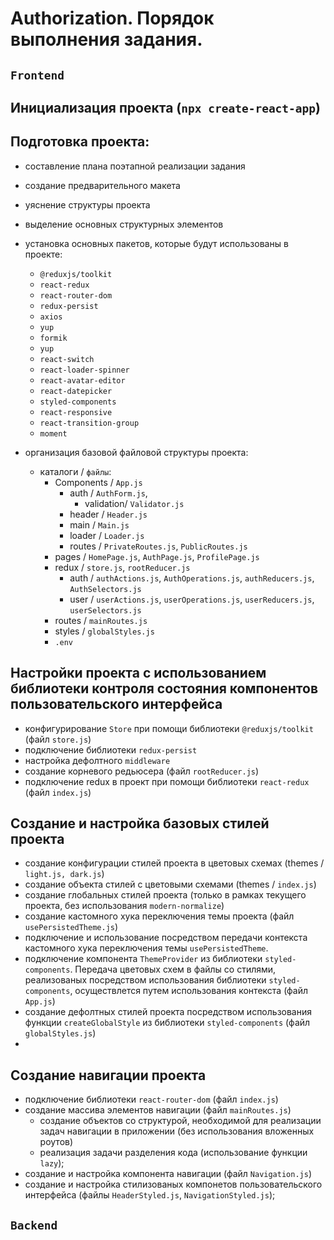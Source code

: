 # Authorization. Порядок выполнения задания.

## `Frontend`

## Инициализация проекта (`npx create-react-app`)

## Подготовка проекта:

- составление плана поэтапной реализации задания
- создание предварительного макета
- уяснение структуры проекта
- выделение основных структурных элементов
- установка основных пакетов, которые будут использованы в проекте:
  - `@reduxjs/toolkit`
  - `react-redux`
  - `react-router-dom`
  - `redux-persist`
  - `axios`
  - `yup`
  - `formik`
  - `yup`
  - `react-switch`
  - `react-loader-spinner`
  - `react-avatar-editor`
  - `react-datepicker`
  - `styled-components`
  - `react-responsive`
  - `react-transition-group`
  - `moment`
- организация базовой файловой структуры проекта:

  - каталоги / `файлы`:
    - Components / `App.js`
      - auth / `AuthForm.js`,
        - validation/ `Validator.js`
      - header / `Header.js`
      - main / `Main.js`
      - loader / `Loader.js`
      - routes / `PrivateRoutes.js`, `PublicRoutes.js`
    - pages / `HomePage.js`, `AuthPage.js`, `ProfilePage.js`
    - redux / `store.js`, `rootReducer.js`
      - auth / `authActions.js`, `AuthOperations.js`, `authReducers.js`, `AuthSelectors.js`
      - user / `userActions.js`, `userOperations.js`, `userReducers.js`, `userSelectors.js`
    - routes / `mainRoutes.js`
    - styles / `globalStyles.js`
    - `.env`

## Настройки проекта с использованием библиотеки контроля состояния компонентов пользовательского интерфейса

- конфигурирование `Store` при помощи библиотеки `@reduxjs/toolkit` (файл `store.js`)
- подключение библиотеки `redux-persist`
- настройка дефолтного `middleware`
- создание корневого редьюсера (файл `rootReducer.js`)
- подключение redux в проект при помощи библиотеки `react-redux` (файл `index.js`)

## Создание и настройка базовых стилей проекта
- создание конфигурации стилей проекта в цветовых схемах (themes / `light.js, dark.js`)
- создание объекта стилей с цветовыми схемами (themes / `index.js`)
- создание глобальных стилей проекта (только в рамках текущего проекта, без использования `modern-normalize`)
- создание кастомного хука переключения темы проекта (файл `usePersistedTheme.js`)
- подключение и использование посредством передачи контекста кастомного хука переключения темы `usePersistedTheme`.
- подключение компонента `ThemeProvider` из библиотеки `styled-components`. Передача цветовых схем в файлы со стилями, реализованых посредством использования библиотеки `styled-components`, осуществлется путем использования контекста (файл `App.js`)
- создание дефолтных стилей проекта посредством использования функции  `createGlobalStyle` из библиотеки `styled-components` (файл `globalStyles.js`)
- 
## Создание навигации проекта

- подключение библиотеки `react-router-dom` (файл `index.js`)
- создание массива элементов навигации (файл `mainRoutes.js`)
  - создание объектов со структурой, необходимой для реализации задач навигации в приложении (без использования вложенных роутов)
  - реализация задачи разделения кода (использование функции `lazy`);
- создание и настройка компонента навигации (файл `Navigation.js`)
- создание и настройка стилизованых компонетов пользовательского интерфейса (файлы `HeaderStyled.js`, `NavigationStyled.js`);

## `Backend`
